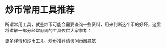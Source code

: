 # 炒币常用工具推荐

所谓常用工具，就是炒币可能会需要查询一些资料，用来判断这个币的好坏，这里将讲解一部分经常用到的工具仅供大家参考：

更多详情和炒币工具、炒币推荐请访问[币圈导航](https://tool.kkdemian.com/)
